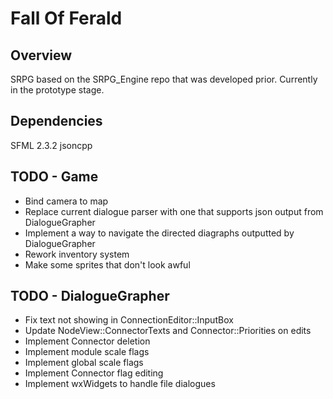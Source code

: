 Fall Of Ferald
==============

## Overview
SRPG based on the SRPG_Engine repo that was developed prior.
Currently in the prototype stage.

## Dependencies
SFML 2.3.2
jsoncpp

## TODO - Game
* Bind camera to map
* Replace current dialogue parser with one that supports json output from
  DialogueGrapher
* Implement a way to navigate the directed diagraphs outputted by DialogueGrapher
* Rework inventory system
* Make some sprites that don't look awful

## TODO - DialogueGrapher
* Fix text not showing in ConnectionEditor::InputBox
* Update NodeView::ConnectorTexts and Connector::Priorities on edits
* Implement Connector deletion
* Implement module scale flags
* Implement global scale flags
* Implement Connector flag editing
* Implement wxWidgets to handle file dialogues
